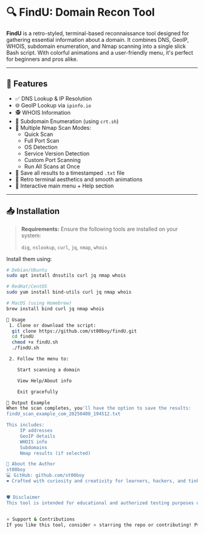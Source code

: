 # 🔍 FindU: Domain Recon Tool

**FindU** is a retro-styled, terminal-based reconnaissance tool designed for gathering essential information about a domain. It combines DNS, GeoIP, WHOIS, subdomain enumeration, and Nmap scanning into a single slick Bash script. With colorful animations and a user-friendly menu, it's perfect for beginners and pros alike.

---

## 🚀 Features

- ✅ DNS Lookup & IP Resolution
- 🌐 GeoIP Lookup via `ipinfo.io`
- 🕵️ WHOIS Information
- 📡 Subdomain Enumeration (using `crt.sh`)
- 🔎 Multiple Nmap Scan Modes:
  - Quick Scan
  - Full Port Scan
  - OS Detection
  - Service Version Detection
  - Custom Port Scanning
  - Run All Scans at Once
- 💾 Save all results to a timestamped `.txt` file
- 🎨 Retro terminal aesthetics and smooth animations
- 📜 Interactive main menu + Help section

---

## 📥 Installation

> **Requirements:**
> Ensure the following tools are installed on your system:
>
> `dig`, `nslookup`, `curl`, `jq`, `nmap`, `whois`

Install them using:

```bash
# Debian/Ubuntu
sudo apt install dnsutils curl jq nmap whois

# RedHat/CentOS
sudo yum install bind-utils curl jq nmap whois

# MacOS (using Homebrew)
brew install bind curl jq nmap whois

🧪 Usage
 1. Clone or download the script:
  git clone https://github.com/st00boy/findU.git
  cd findU
  chmod +x findU.sh
  ./findU.sh

 2. Follow the menu to:

    Start scanning a domain

    View Help/About info

    Exit gracefully

📂 Output Example
When the scan completes, you'll have the option to save the results:
findU_scan_example_com_20250408_194512.txt

This includes:
     IP addresses
     GeoIP details
     WHOIS info
     Subdomains
     Nmap results (if selected)

🧠 About the Author
st00boy
💻 GitHub: github.com/st00boy
❤️ Crafted with curiosity and creativity for learners, hackers, and tinkerers.


🛡️ Disclaimer
This tool is intended for educational and authorized testing purposes only. You can always obtain permission before scanning any domain you don't own.


⭐️ Support & Contributions
If you like this tool, consider ⭐️ starring the repo or contributing! Pull requests, bug reports, or feature ideas are welcome.




